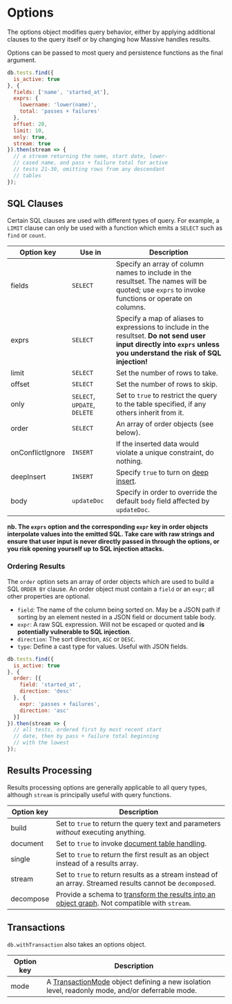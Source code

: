 # Options

The options object modifies query behavior, either by applying additional clauses to the query itself or by changing how Massive handles results.

Options can be passed to most query and persistence functions as the final argument.

```javascript
db.tests.find({
  is_active: true
}, {
  fields: ['name', 'started_at'],
  exprs: {
    lowername: 'lower(name)',
    total: 'passes + failures'
  },
  offset: 20,
  limit: 10,
  only: true,
  stream: true
}).then(stream => {
  // a stream returning the name, start date, lower-
  // cased name, and pass + failure total for active
  // tests 21-30, omitting rows from any descendant
  // tables
});
```

## SQL Clauses

Certain SQL clauses are used with different types of query. For example, a `LIMIT` clause can only be used with a function which emits a `SELECT` such as `find` or `count`.

| Option key       | Use in      | Description |
|------------------|-------------|-------------|
| fields           | `SELECT`    | Specify an array of column names to include in the resultset. The names will be quoted; use `exprs` to invoke functions or operate on columns. |
| exprs            | `SELECT`    | Specify a map of aliases to expressions to include in the resultset. **Do not send user input directly into `exprs` unless you understand the risk of SQL injection!** |
| limit            | `SELECT`    | Set the number of rows to take. |
| offset           | `SELECT`    | Set the number of rows to skip. |
| only             | `SELECT`, `UPDATE`, `DELETE` | Set to `true` to restrict the query to the table specified, if any others inherit from it. |
| order            | `SELECT`    | An array of order objects (see below). |
| onConflictIgnore | `INSERT`    | If the inserted data would violate a unique constraint, do nothing. |
| deepInsert       | `INSERT`    | Specify `true` to turn on [deep insert](persistence#deep-insert). |
| body             | `updateDoc` | Specify in order to override the default `body` field affected by `updateDoc`. |

**nb. The `exprs` option and the corresponding `expr` key in order objects interpolate values into the emitted SQL. Take care with raw strings and ensure that user input is never directly passed in through the options, or you risk opening yourself up to SQL injection attacks.**

### Ordering Results

The `order` option sets an array of order objects which are used to build a SQL `ORDER BY` clause. An order object must contain a `field` or an `expr`; all other properties are optional.

* `field`: The name of the column being sorted on. May be a JSON path if sorting by an element nested in a JSON field or document table body.
* `expr`: A raw SQL expression. Will not be escaped or quoted and **is potentially vulnerable to SQL injection**.
* `direction`: The sort direction, `ASC` or `DESC`.
* `type`: Define a cast type for values. Useful with JSON fields.

```javascript
db.tests.find({
  is_active: true
}, {
  order: [{
    field: 'started_at',
    direction: 'desc'
  }, {
    expr: 'passes + failures',
    direction: 'asc'
  }]
}).then(stream => {
  // all tests, ordered first by most recent start
  // date, then by pass + failure total beginning
  // with the lowest
});
```

## Results Processing

Results processing options are generally applicable to all query types, although `stream` is principally useful with query functions.

| Option key | Description |
|------------|-------------|
| build      | Set to `true` to return the query text and parameters *without* executing anything. |
| document   | Set to `true` to invoke [document table handling](documents). |
| single     | Set to `true` to return the first result as an object instead of a results array. |
| stream     | Set to `true` to return results as a stream instead of an array. Streamed results cannot be `decompose`d. |
| decompose  | Provide a schema to [transform the results into an object graph](decomposition). Not compatible with `stream`. |

## Transactions

`db.withTransaction` also takes an options object.

| Option key | Description |
|------------|-------------|
| mode       | A [TransactionMode](https://vitaly-t.github.io/pg-promise/txMode.TransactionMode.html) object defining a new isolation level, readonly mode, and/or deferrable mode. |
